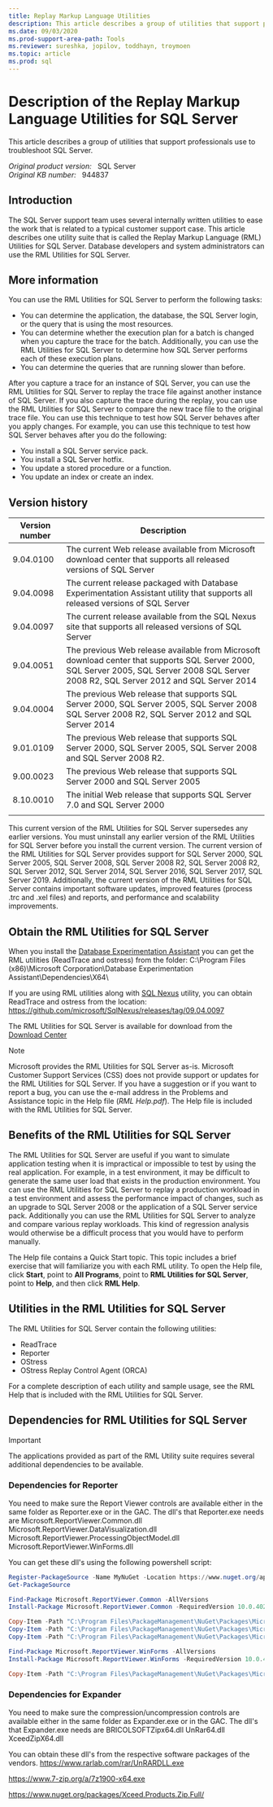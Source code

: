 ```yaml
---
title: Replay Markup Language Utilities
description: This article describes a group of utilities that support professionals use to troubleshoot SQL Server.
ms.date: 09/03/2020
ms.prod-support-area-path: Tools
ms.reviewer: sureshka, jopilov, toddhayn, troymoen
ms.topic: article
ms.prod: sql
---
```

# Description of the Replay Markup Language Utilities for SQL Server

This article describes a group of utilities that support professionals use to troubleshoot SQL Server.

_Original product version:_ &nbsp; SQL Server  
_Original KB number:_ &nbsp; 944837

## Introduction

The SQL Server support team uses several internally written utilities to ease the work that is related to a typical customer support case. This article describes one utility suite that is called the Replay Markup Language (RML) Utilities for SQL Server. Database developers and system administrators can use the RML Utilities for SQL Server.

## More information

You can use the RML Utilities for SQL Server to perform the following tasks:

- You can determine the application, the database, the SQL Server login, or the query that is using the most resources.
- You can determine whether the execution plan for a batch is changed when you capture the trace for the batch. Additionally, you can use the RML Utilities for SQL Server to determine how SQL Server performs each of these execution plans.
- You can determine the queries that are running slower than before.

After you capture a trace for an instance of SQL Server, you can use the RML Utilities for SQL Server to replay the trace file against another instance of SQL Server. If you also capture the trace during the replay, you can use the RML Utilities for SQL Server to compare the new trace file to the original trace file. You can use this technique to test how SQL Server behaves after you apply changes. For example, you can use this technique to test how SQL Server behaves after you do the following:

- You install a SQL Server service pack.
- You install a SQL Server hotfix.
- You update a stored procedure or a function.
- You update an index or create an index.

## Version history

|Version number|Description|
|---|---|
|9.04.0100|The current Web release available from Microsoft download center that supports all released versions of SQL Server|
|9.04.0098|The current release packaged with Database Experimentation Assistant utility that supports all released versions of SQL Server|
|9.04.0097|The current release available from the SQL Nexus site that supports all released versions of SQL Server|
|9.04.0051|The previous Web release available from Microsoft download center that supports SQL Server 2000, SQL Server 2005, SQL Server 2008 SQL Server 2008 R2, SQL Server 2012 and SQL Server 2014|
|9.04.0004|The previous Web release that supports SQL Server 2000, SQL Server 2005, SQL Server 2008 SQL Server 2008 R2, SQL Server 2012 and SQL Server 2014|
|9.01.0109|The previous Web release that supports SQL Server 2000, SQL Server 2005, SQL Server 2008 and SQL Server 2008 R2.|
|9.00.0023|The previous Web release that supports SQL Server 2000 and SQL Server 2005|
|8.10.0010|The initial Web release that supports SQL Server 7.0 and SQL Server 2000|
|||

This current version of the RML Utilities for SQL Server supersedes any earlier versions. You must uninstall any earlier version of the RML Utilities for SQL Server before you install the current version. The current version of the RML Utilities for SQL Server provides support for SQL Server 2000, SQL Server 2005, SQL Server 2008, SQL Server 2008 R2, SQL Server 2008 R2, SQL Server 2012, SQL Server 2014, SQL Server 2016, SQL Server 2017, SQL Server 2019. Additionally, the current version of the RML Utilities for SQL Server contains important software updates, improved features (process .trc and .xel files) and reports, and performance and scalability improvements.

## Obtain the RML Utilities for SQL Server

When you install the [Database Experimentation Assistant](https://www.microsoft.com/download/details.aspx?id=54090) you can get the RML utilities (ReadTrace and ostress) from the folder: C:\Program Files (x86)\Microsoft Corporation\Database Experimentation Assistant\Dependencies\X64\

If you are using RML utilities along with [SQL Nexus](https://github.com/microsoft/SqlNexus/wiki) utility, you can obtain ReadTrace and ostress from the location: https://github.com/microsoft/SqlNexus/releases/tag/09.04.0097

The RML Utilities for SQL Server is available for download from the [Download Center](https://download.microsoft.com/download/7/A/D/7ADE5D8B-47AB-4E94-BAD0-5416D6B6D383/RMLSetup.msi)

> [!NOTE]
> Microsoft provides the RML Utilities for SQL Server as-is. Microsoft Customer Support Services (CSS) does not provide support or updates for the RML Utilities for SQL Server. If you have a suggestion or if you want to report a bug, you can use the e-mail address in the Problems and Assistance topic in the Help file (*RML Help.pdf*). The Help file is included with the RML Utilities for SQL Server.

## Benefits of the RML Utilities for SQL Server

The RML Utilities for SQL Server are useful if you want to simulate application testing when it is impractical or impossible to test by using the real application. For example, in a test environment, it may be difficult to generate the same user load that exists in the production environment. You can use the RML Utilities for SQL Server to replay a production workload in a test environment and assess the performance impact of changes, such as an upgrade to SQL Server 2008 or the application of a SQL Server service pack. Additionally you can use the RML Utilities for SQL Server to analyze and compare various replay workloads. This kind of regression analysis would otherwise be a difficult process that you would have to perform manually.

The Help file contains a Quick Start topic. This topic includes a brief exercise that will familiarize you with each RML utility. To open the Help file, click **Start**, point to **All Programs**, point to **RML Utilities for SQL Server**, point to **Help**, and then click **RML Help**.

## Utilities in the RML Utilities for SQL Server

The RML Utilities for SQL Server contain the following utilities:

- ReadTrace
- Reporter
- OStress
- OStress Replay Control Agent (ORCA)

For a complete description of each utility and sample usage, see the RML Help that is included with the RML Utilities for SQL Server.

## Dependencies for RML Utilities for SQL Server
> [!IMPORTANT]
> The applications provided as part of the RML Utility suite requires several additional dependencies to be available. 
> 
### Dependencies for Reporter
You need to make sure the Report Viewer controls are available either in the same folder as Reporter.exe or in the GAC. The dll's that Reporter.exe needs are
Microsoft.ReportViewer.Common.dll
Microsoft.ReportViewer.DataVisualization.dll
Microsoft.ReportViewer.ProcessingObjectModel.dll
Microsoft.ReportViewer.WinForms.dll

You can get these dll's using the following powershell script:
```powershell
Register-PackageSource -Name MyNuGet -Location https://www.nuget.org/api/v2 -ProviderName NuGet
Get-PackageSource

Find-Package Microsoft.ReportViewer.Common -AllVersions
Install-Package Microsoft.ReportViewer.Common -RequiredVersion 10.0.40219.1

Copy-Item -Path "C:\Program Files\PackageManagement\NuGet\Packages\Microsoft.ReportViewer.Common.10.0.40219.1\lib\Microsoft.ReportViewer.Common.dll" -Destination "C:\Program Files\Microsoft Corporation\RMLUtils"
Copy-Item -Path "C:\Program Files\PackageManagement\NuGet\Packages\Microsoft.ReportViewer.Common.10.0.40219.1\lib\Microsoft.ReportViewer.DataVisualization.dll" -Destination "C:\Program Files\Microsoft Corporation\RMLUtils"
Copy-Item -Path "C:\Program Files\PackageManagement\NuGet\Packages\Microsoft.ReportViewer.Common.10.0.40219.1\lib\Microsoft.ReportViewer.ProcessingObjectModel.dll" -Destination "C:\Program Files\Microsoft Corporation\RMLUtils"

Find-Package Microsoft.ReportViewer.WinForms -AllVersions
Install-Package Microsoft.ReportViewer.WinForms -RequiredVersion 10.0.40219.1

Copy-Item -Path "C:\Program Files\PackageManagement\NuGet\Packages\Microsoft.ReportViewer.WinForms.10.0.40219.1\lib\Microsoft.ReportViewer.WinForms.dll" -Destination "C:\Program Files\Microsoft Corporation\RMLUtils"
```

### Dependencies for Expander
You need to make sure the compression/uncompression controls are available either in the same folder as Expander.exe or in the GAC. The dll's that Expander.exe needs are
BRICOLSOFTZipx64.dll
UnRar64.dll
XceedZipX64.dll

You can obtain these dll's from the respective software packages of the vendors.
https://www.rarlab.com/rar/UnRARDLL.exe

https://www.7-zip.org/a/7z1900-x64.exe

https://www.nuget.org/packages/Xceed.Products.Zip.Full/
